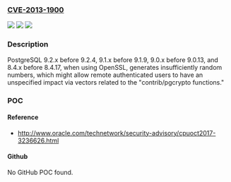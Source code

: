 ### [CVE-2013-1900](https://cve.mitre.org/cgi-bin/cvename.cgi?name=CVE-2013-1900)
![](https://img.shields.io/static/v1?label=Product&message=n%2Fa&color=blue)
![](https://img.shields.io/static/v1?label=Version&message=n%2Fa&color=blue)
![](https://img.shields.io/static/v1?label=Vulnerability&message=n%2Fa&color=brighgreen)

### Description

PostgreSQL 9.2.x before 9.2.4, 9.1.x before 9.1.9, 9.0.x before 9.0.13, and 8.4.x before 8.4.17, when using OpenSSL, generates insufficiently random numbers, which might allow remote authenticated users to have an unspecified impact via vectors related to the "contrib/pgcrypto functions."

### POC

#### Reference
- http://www.oracle.com/technetwork/security-advisory/cpuoct2017-3236626.html

#### Github
No GitHub POC found.

